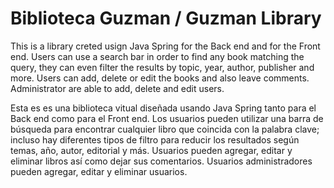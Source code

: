 # Biblioteca Guzman / Guzman Library

This is a library creted usign Java Spring for the Back end and for the Front end. Users can use a search bar in order to find any book matching the query, they can even filter the results by topic, year, author, publisher and more. 
Users can add, delete or edit the books and also leave comments. Administrator are able to add, delete and edit users.

Esta es es una biblioteca vitual diseñada usando Java Spring tanto para el Back end como para el Front end. Los usuarios pueden utilizar una barra de búsqueda para encontrar cualquier libro que coincida con la palabra clave; incluso hay diferentes tipos de filtro para reducir los resultados según temas, año, autor, editorial y más.
Usuarios pueden agregar, editar y eliminar libros así como dejar sus comentarios. Usuarios administradores pueden agregar, editar y eliminar usuarios.
